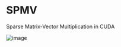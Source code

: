 # SPMV
Sparse Matrix-Vector Multiplication in CUDA

![image](https://github.com/Manuel-Colombo/SPMV/assets/100726406/ba292518-ae9e-4646-90e6-c56b05e0144a)
